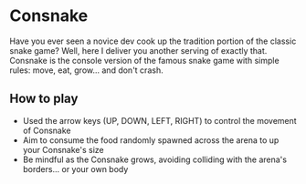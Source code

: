 # Consnake
Have you ever seen a novice dev cook up the tradition portion of the classic snake game? Well, here I deliver you another serving of exactly that. 
Consnake is the console version of the famous snake game with simple rules: move, eat, grow... and don't crash.

## How to play
- Used the arrow keys (UP, DOWN, LEFT, RIGHT) to control the movement of Consnake
- Aim to consume the food randomly spawned across the arena to up your Consnake's size
- Be mindful as the Consnake grows, avoiding colliding with the arena's borders... or your own body
